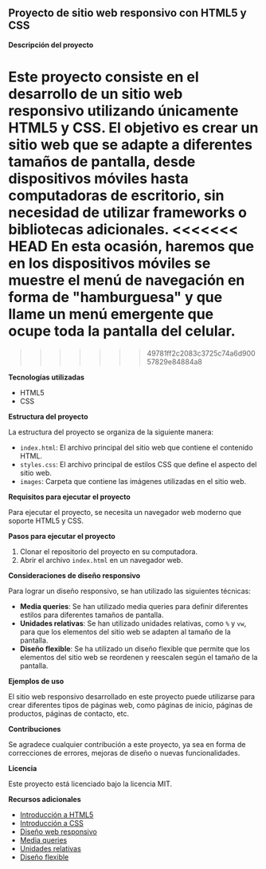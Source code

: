 ## Proyecto de sitio web responsivo con HTML5 y CSS

**Descripción del proyecto**

Este proyecto consiste en el desarrollo de un sitio web responsivo utilizando únicamente HTML5 y CSS. El objetivo es crear un sitio web que se adapte a diferentes tamaños de pantalla, desde dispositivos móviles hasta computadoras de escritorio, sin necesidad de utilizar frameworks o bibliotecas adicionales.
<<<<<<< HEAD
En esta ocasión, haremos que en los dispositivos móviles se muestre el menú de navegación en forma de "hamburguesa" y que llame un menú emergente que ocupe toda la pantalla del celular.
=======
>>>>>>> 49781ff2c2083c3725c74a6d90057829e84884a8

**Tecnologías utilizadas**

* HTML5
* CSS

**Estructura del proyecto**

La estructura del proyecto se organiza de la siguiente manera:

* `index.html`: El archivo principal del sitio web que contiene el contenido HTML.
* `styles.css`: El archivo principal de estilos CSS que define el aspecto del sitio web.
* `images`: Carpeta que contiene las imágenes utilizadas en el sitio web.

**Requisitos para ejecutar el proyecto**

Para ejecutar el proyecto, se necesita un navegador web moderno que soporte HTML5 y CSS.

**Pasos para ejecutar el proyecto**

1. Clonar el repositorio del proyecto en su computadora.
2. Abrir el archivo `index.html` en un navegador web.

**Consideraciones de diseño responsivo**

Para lograr un diseño responsivo, se han utilizado las siguientes técnicas:

* **Media queries**: Se han utilizado media queries para definir diferentes estilos para diferentes tamaños de pantalla.
* **Unidades relativas**: Se han utilizado unidades relativas, como `%` y `vw`, para que los elementos del sitio web se adapten al tamaño de la pantalla.
* **Diseño flexible**: Se ha utilizado un diseño flexible que permite que los elementos del sitio web se reordenen y reescalen según el tamaño de la pantalla.

**Ejemplos de uso**

El sitio web responsivo desarrollado en este proyecto puede utilizarse para crear diferentes tipos de páginas web, como páginas de inicio, páginas de productos, páginas de contacto, etc.

**Contribuciones**

Se agradece cualquier contribución a este proyecto, ya sea en forma de correcciones de errores, mejoras de diseño o nuevas funcionalidades.

**Licencia**

Este proyecto está licenciado bajo la licencia MIT.

**Recursos adicionales**

* [Introducción a HTML5](https://developer.mozilla.org/es/docs/Web/HTML)
* [Introducción a CSS](https://developer.mozilla.org/es/docs/Web/CSS)
* [Diseño web responsivo](https://blog.hubspot.es/website/diseno-responsive)
* [Media queries](https://developer.mozilla.org/es/docs/Web/CSS/Media_queries)
* [Unidades relativas](https://lenguajecss.com/css/unidades-css/relativas/)
* [Diseño flexible](https://developer.mozilla.org/es/docs/Web/CSS/CSS_flexible_box_layout)

